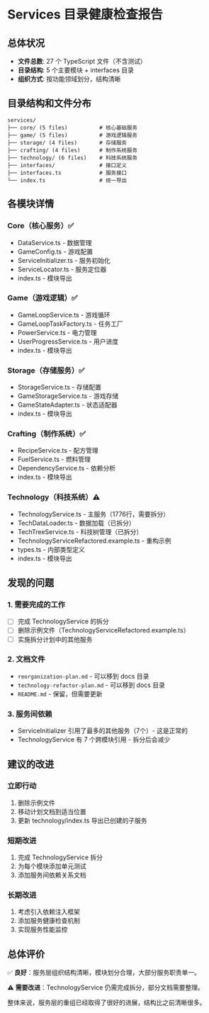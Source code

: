 # Services 目录健康检查报告

## 总体状况

- **文件总数**: 27 个 TypeScript 文件（不含测试）
- **目录结构**: 5 个主要模块 + interfaces 目录
- **组织方式**: 按功能领域划分，结构清晰

## 目录结构和文件分布

```
services/
├── core/ (5 files)          # 核心基础服务
├── game/ (5 files)          # 游戏逻辑服务  
├── storage/ (4 files)       # 存储服务
├── crafting/ (4 files)      # 制作系统服务
├── technology/ (6 files)    # 科技系统服务
├── interfaces/              # 接口定义
├── interfaces.ts            # 服务接口
└── index.ts                 # 统一导出
```

## 各模块详情

### Core（核心服务）✅
- DataService.ts - 数据管理
- GameConfig.ts - 游戏配置
- ServiceInitializer.ts - 服务初始化
- ServiceLocator.ts - 服务定位器
- index.ts - 模块导出

### Game（游戏逻辑）✅
- GameLoopService.ts - 游戏循环
- GameLoopTaskFactory.ts - 任务工厂
- PowerService.ts - 电力管理
- UserProgressService.ts - 用户进度
- index.ts - 模块导出

### Storage（存储服务）✅
- StorageService.ts - 存储配置
- GameStorageService.ts - 游戏存储
- GameStateAdapter.ts - 状态适配器
- index.ts - 模块导出

### Crafting（制作系统）✅
- RecipeService.ts - 配方管理
- FuelService.ts - 燃料管理
- DependencyService.ts - 依赖分析
- index.ts - 模块导出

### Technology（科技系统）⚠️
- TechnologyService.ts - 主服务（1776行，需要拆分）
- TechDataLoader.ts - 数据加载（已拆分）
- TechTreeService.ts - 科技树管理（已拆分）
- TechnologyServiceRefactored.example.ts - 重构示例
- types.ts - 内部类型定义
- index.ts - 模块导出

## 发现的问题

### 1. 需要完成的工作
- [ ] 完成 TechnologyService 的拆分
- [ ] 删除示例文件（TechnologyServiceRefactored.example.ts）
- [ ] 实施拆分计划中的其他服务

### 2. 文档文件
- `reorganization-plan.md` - 可以移到 docs 目录
- `technology-refactor-plan.md` - 可以移到 docs 目录
- `README.md` - 保留，但需要更新

### 3. 服务间依赖
- ServiceInitializer 引用了最多的其他服务（7个）- 这是正常的
- TechnologyService 有 7 个跨模块引用 - 拆分后会减少

## 建议的改进

### 立即行动
1. 删除示例文件
2. 移动计划文档到适当位置
3. 更新 technology/index.ts 导出已创建的子服务

### 短期改进
1. 完成 TechnologyService 拆分
2. 为每个模块添加单元测试
3. 添加服务间依赖关系文档

### 长期改进
1. 考虑引入依赖注入框架
2. 添加服务健康检查机制
3. 实现服务性能监控

## 总体评价

✅ **良好**：服务层组织结构清晰，模块划分合理，大部分服务职责单一。

⚠️ **需要改进**：TechnologyService 仍需完成拆分，部分文档需要整理。

整体来说，服务层的重组已经取得了很好的进展，结构比之前清晰很多。